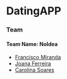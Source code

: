 # DatingAPP

### **Team** 
#### Team Name: NoIdea
* [Francisco Miranda](https://github.com/alvarofranciscomiranda "alvarofranciscomiranda")
* [Joana Ferreira](https://github.com/joanaferreira0011 "joanaferreira0011")
* [Carolina Soares](https://github.com/mcarolinaSoares "mcarolinaSoares")
